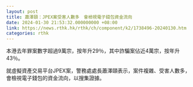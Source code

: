 ```yaml
---
layout: post
title: 蕭澤頤：JPEX案受害人數多　會檢視電子錢包資金流向
date: 2024-01-30 21:53:32.000000000 +08:00
link: https://news.rthk.hk/rthk/ch/component/k2/1738496-20240130.htm
categories: rthk
---
```


本港去年罪案數字超過9萬宗，按年升29％，其中詐騙案佔近4萬宗，按年升43％。

就虛擬資產交易平台JPEX案，警務處處長蕭澤頤表示，案件複雜、受害人數多，會檢視電子錢包的資金流向，以搜集證據。
